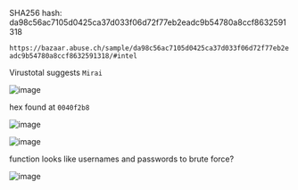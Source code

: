 
SHA256 hash: da98c56ac7105d0425ca37d033f06d72f77eb2eadc9b54780a8ccf8632591318

`https://bazaar.abuse.ch/sample/da98c56ac7105d0425ca37d033f06d72f77eb2eadc9b54780a8ccf8632591318/#intel`

Virustotal suggests `Mirai`

![image](https://github.com/user-attachments/assets/361d3122-794c-4a82-bde8-94c5171bb2e8)



hex found at `0040f2b8`

![image](https://github.com/user-attachments/assets/f460eccd-5743-433d-85fd-c6547c479a14)


![image](https://github.com/user-attachments/assets/2b7d4b91-254b-4ceb-bbfd-102a66202038)

function looks like usernames and passwords to brute force? 

![image](https://github.com/user-attachments/assets/8058e476-cba3-44a9-a635-76989f0f097c)
